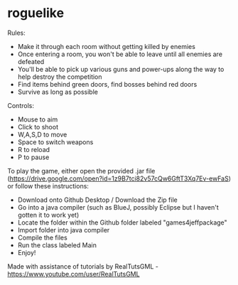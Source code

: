 # roguelike

Rules:
- Make it through each room without getting killed by enemies
- Once entering a room, you won't be able to leave until all enemies are defeated
- You'll be able to pick up various guns and power-ups along the way to help destroy the competition
- Find items behind green doors, find bosses behind red doors
- Survive as long as possible

Controls:
- Mouse to aim
- Click to shoot
- W,A,S,D to move
- Space to switch weapons
- R to reload
- P to pause

To play the game, either open the provided .jar file (https://drive.google.com/open?id=1z9B7tci82v57cQw6GftT3Xq7Ev-ewFaS) or follow these instructions:

- Download onto Github Desktop / Download the Zip file
- Go into a java compiler (such as BlueJ, possibly Eclipse but I haven't gotten it to work yet)
- Locate the folder within the Github folder labeled "games4jeffpackage"
- Import folder into java compiler
- Compile the files
- Run the class labeled Main
- Enjoy!

Made with assistance of tutorials by RealTutsGML - https://www.youtube.com/user/RealTutsGML
